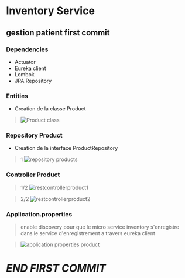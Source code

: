 # **Inventory Service**
## gestion patient first commit

### Dependencies
- Actuator
- Eureka client
- Lombok
- JPA Repository


### Entities
- Creation de la classe Product

>![Product class](https://user-images.githubusercontent.com/102327247/205359502-c20ec6ab-d320-4580-8cea-4d91b2e5b39f.PNG)



### Repository Product
- Creation de la interface ProductRepository 

>1
>![repository products](https://user-images.githubusercontent.com/102327247/205359536-c5668947-0a17-4bcf-9fbf-bbab83795bec.PNG)



### Controller Product
>1/2
>![restcontrollerproduct1](https://user-images.githubusercontent.com/102327247/205359566-5474c438-08c2-472c-b2d5-2dfd8b82f838.PNG)

>2/2
>![restcontrollerproduct2](https://user-images.githubusercontent.com/102327247/205359579-9977c0dc-de18-4e08-907a-d3d2aa10a15d.PNG)


### Application.properties
> enable discovery pour que le micro service inventory s'enregistre dans le service d'enregistrement a travers eureka client

>![application properties product](https://user-images.githubusercontent.com/102327247/205359642-587f6d76-f171-4f49-8558-752e80171eb9.PNG)





# **___________________________END FIRST COMMIT___________________________**


















